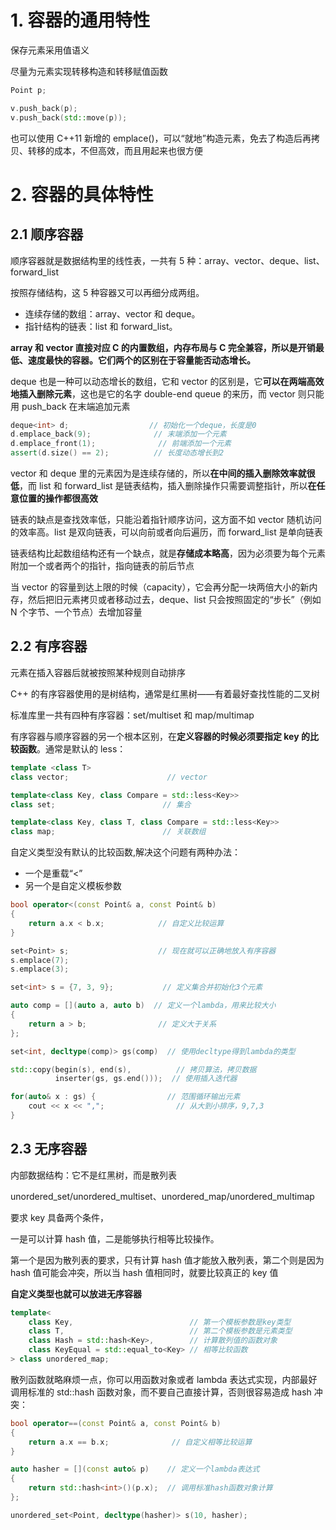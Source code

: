 # 1. 容器的通用特性
保存元素采用值语义

尽量为元素实现转移构造和转移赋值函数
```cpp
Point p;

v.push_back(p);
v.push_back(std::move(p));
```
也可以使用 C++11 新增的 emplace()，可以“就地”构造元素，免去了构造后再拷贝、转移的成本，不但高效，而且用起来也很方便

# 2. 容器的具体特性
## 2.1 顺序容器
顺序容器就是数据结构里的线性表，一共有 5 种：array、vector、deque、list、forward_list

按照存储结构，这 5 种容器又可以再细分成两组。
* 连续存储的数组：array、vector 和 deque。
* 指针结构的链表：list 和 forward_list。

**array 和 vector 直接对应 C 的内置数组，内存布局与 C 完全兼容，所以是开销最低、速度最快的容器。它们两个的区别在于容量能否动态增长。**

deque 也是一种可以动态增长的数组，它和 vector 的区别是，它**可以在两端高效地插入删除元素**，这也是它的名字 double-end queue 的来历，而 vector 则只能用 push_back 在末端追加元素
```c++
deque<int> d;                  // 初始化一个deque，长度是0
d.emplace_back(9);              // 末端添加一个元素
d.emplace_front(1);              // 前端添加一个元素
assert(d.size() == 2);          // 长度动态增长到2
```

vector 和 deque 里的元素因为是连续存储的，所以**在中间的插入删除效率就很低**，而 list 和 forward_list 是链表结构，插入删除操作只需要调整指针，所以**在任意位置的操作都很高效**

链表的缺点是查找效率低，只能沿着指针顺序访问，这方面不如 vector 随机访问的效率高。list 是双向链表，可以向前或者向后遍历，而 forward_list 是单向链表

链表结构比起数组结构还有一个缺点，就是**存储成本略高**，因为必须要为每个元素附加一个或者两个的指针，指向链表的前后节点

当 vector 的容量到达上限的时候（capacity），它会再分配一块两倍大小的新内存，然后把旧元素拷贝或者移动过去，deque、list 只会按照固定的“步长”（例如 N 个字节、一个节点）去增加容量

## 2.2 有序容器
元素在插入容器后就被按照某种规则自动排序

C++ 的有序容器使用的是树结构，通常是红黑树——有着最好查找性能的二叉树

标准库里一共有四种有序容器：set/multiset 和 map/multimap

有序容器与顺序容器的另一个根本区别，在**定义容器的时候必须要指定 key 的比较函数**。通常是默认的 less：
```cpp
template <class T> 
class vector;                      // vector

template<class Key, class Compare = std::less<Key>> 
class set;                        // 集合

template<class Key, class T, class Compare = std::less<Key>> 
class map;                        // 关联数组
```

自定义类型没有默认的比较函数,解决这个问题有两种办法：
* 一个是重载“<”
* 另一个是自定义模板参数

```cpp
bool operator<(const Point& a, const Point& b)
{
    return a.x < b.x;            // 自定义比较运算
}

set<Point> s;                    // 现在就可以正确地放入有序容器
s.emplace(7);
s.emplace(3);
```
```cpp
set<int> s = {7, 3, 9};           // 定义集合并初始化3个元素

auto comp = [](auto a, auto b)  // 定义一个lambda，用来比较大小
{   
    return a > b;                // 定义大于关系
};  

set<int, decltype(comp)> gs(comp)  // 使用decltype得到lambda的类型

std::copy(begin(s), end(s),          // 拷贝算法，拷贝数据
          inserter(gs, gs.end()));  // 使用插入迭代器

for(auto& x : gs) {                // 范围循环输出元素
    cout << x << ",";                // 从大到小排序，9,7,3
}
```
## 2.3 无序容器
内部数据结构：它不是红黑树，而是散列表

unordered_set/unordered_multiset、unordered_map/unordered_multimap

要求 key 具备两个条件，

一是可以计算 hash 值，二是能够执行相等比较操作。

第一个是因为散列表的要求，只有计算 hash 值才能放入散列表，第二个则是因为 hash 值可能会冲突，所以当 hash 值相同时，就要比较真正的 key 值

**自定义类型也就可以放进无序容器**
```cpp
template<
    class Key,                          // 第一个模板参数是key类型
    class T,                            // 第二个模板参数是元素类型
    class Hash = std::hash<Key>,        // 计算散列值的函数对象
    class KeyEqual = std::equal_to<Key> // 相等比较函数
> class unordered_map; 
```

散列函数就略麻烦一点，你可以用函数对象或者 lambda 表达式实现，内部最好调用标准的 std::hash 函数对象，而不要自己直接计算，否则很容易造成 hash 冲突：
```cpp
bool operator==(const Point& a, const Point& b)
{
    return a.x == b.x;              // 自定义相等比较运算
}

auto hasher = [](const auto& p)    // 定义一个lambda表达式
{
    return std::hash<int>()(p.x);  // 调用标准hash函数对象计算
};

unordered_set<Point, decltype(hasher)> s(10, hasher);
```